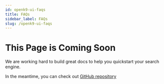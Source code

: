 ```yaml
---
id: openk9-ui-faqs
title: FAQs
sidebar_label: FAQs
slug: /openk9-ui-faqs
---
```


# This Page is Coming Soon

We are working hard to build great docs to help you quickstart your search engine.

In the meantime, you can check out [GitHub repository](https://github.com/smclab/openk9)